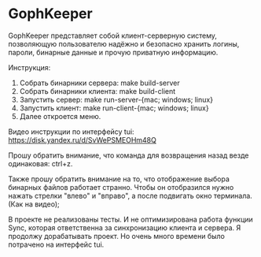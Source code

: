 # GophKeeper
GophKeeper представляет собой клиент-серверную систему, позволяющую пользователю надёжно и безопасно хранить логины, пароли, бинарные данные и прочую приватную информацию.


Инструкция:
1) Собрать бинарники сервера: make build-server
2) Собрать бинарники клиента: make build-client
3) Запустить сервер: make run-server-{mac; windows; linux}
4) Запустить клиент: make run-client-{mac; windows; linux}
5) Далее откроется меню.

Видео инструкции по интерфейсу tui: https://disk.yandex.ru/d/SvWePSMEOHm48Q

Прошу обратить внимание, что команда для возвращения назад везде одинаковая: ctrl+z.

Также прошу обратить внимание на то, что отображение выбора бинарных файлов работает странно.
Чтобы он отобразился нужно нажать стрелки "влево" и "вправо", а после подвигать окно терминала. (Как на видео);

В проекте не реализованы тесты. И не оптимизирована работа функции Sync, которая ответственна за синхронизацию клиента и сервера. 
Я продолжу дорабатывать проект. Но очень много времени было потрачено на интерфейс tui.


